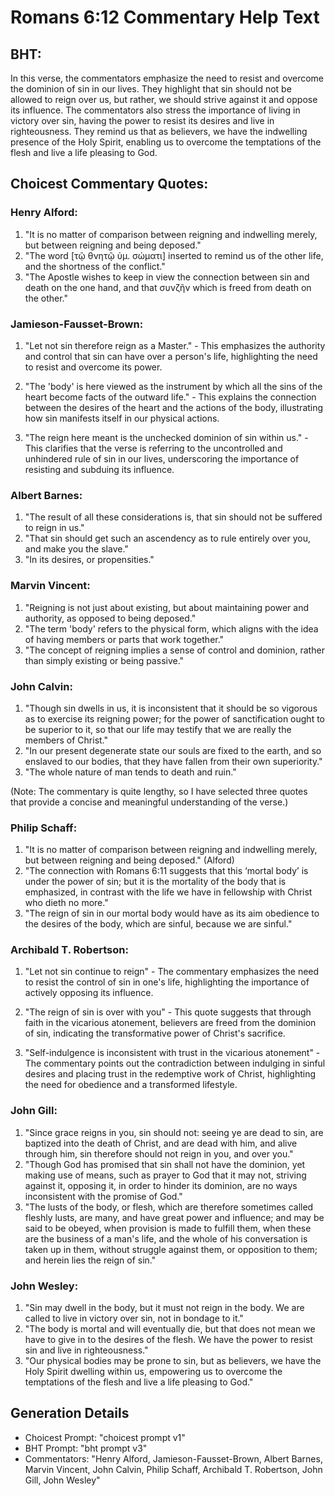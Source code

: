 # Romans 6:12 Commentary Help Text

## BHT:
In this verse, the commentators emphasize the need to resist and overcome the dominion of sin in our lives. They highlight that sin should not be allowed to reign over us, but rather, we should strive against it and oppose its influence. The commentators also stress the importance of living in victory over sin, having the power to resist its desires and live in righteousness. They remind us that as believers, we have the indwelling presence of the Holy Spirit, enabling us to overcome the temptations of the flesh and live a life pleasing to God.

## Choicest Commentary Quotes:
### Henry Alford:
1. "It is no matter of comparison between reigning and indwelling merely, but between reigning and being deposed."
2. "The word [τῷ θνητῷ ὑμ. σώματι] inserted to remind us of the other life, and the shortness of the conflict."
3. "The Apostle wishes to keep in view the connection between sin and death on the one hand, and that συνζῆν which is freed from death on the other."

### Jamieson-Fausset-Brown:
1. "Let not sin therefore reign as a Master." - This emphasizes the authority and control that sin can have over a person's life, highlighting the need to resist and overcome its power.

2. "The 'body' is here viewed as the instrument by which all the sins of the heart become facts of the outward life." - This explains the connection between the desires of the heart and the actions of the body, illustrating how sin manifests itself in our physical actions.

3. "The reign here meant is the unchecked dominion of sin within us." - This clarifies that the verse is referring to the uncontrolled and unhindered rule of sin in our lives, underscoring the importance of resisting and subduing its influence.

### Albert Barnes:
1. "The result of all these considerations is, that sin should not be suffered to reign in us."
2. "That sin should get such an ascendency as to rule entirely over you, and make you the slave."
3. "In its desires, or propensities."

### Marvin Vincent:
1. "Reigning is not just about existing, but about maintaining power and authority, as opposed to being deposed."
2. "The term 'body' refers to the physical form, which aligns with the idea of having members or parts that work together."
3. "The concept of reigning implies a sense of control and dominion, rather than simply existing or being passive."

### John Calvin:
1. "Though sin dwells in us, it is inconsistent that it should be so vigorous as to exercise its reigning power; for the power of sanctification ought to be superior to it, so that our life may testify that we are really the members of Christ."
2. "In our present degenerate state our souls are fixed to the earth, and so enslaved to our bodies, that they have fallen from their own superiority."
3. "The whole nature of man tends to death and ruin."

(Note: The commentary is quite lengthy, so I have selected three quotes that provide a concise and meaningful understanding of the verse.)

### Philip Schaff:
1. "It is no matter of comparison between reigning and indwelling merely, but between reigning and being deposed." (Alford)
2. "The connection with Romans 6:11 suggests that this ‘mortal body’ is under the power of sin; but it is the mortality of the body that is emphasized, in contrast with the life we have in fellowship with Christ who dieth no more." 
3. "The reign of sin in our mortal body would have as its aim obedience to the desires of the body, which are sinful, because we are sinful."

### Archibald T. Robertson:
1. "Let not sin continue to reign" - The commentary emphasizes the need to resist the control of sin in one's life, highlighting the importance of actively opposing its influence.

2. "The reign of sin is over with you" - This quote suggests that through faith in the vicarious atonement, believers are freed from the dominion of sin, indicating the transformative power of Christ's sacrifice.

3. "Self-indulgence is inconsistent with trust in the vicarious atonement" - The commentary points out the contradiction between indulging in sinful desires and placing trust in the redemptive work of Christ, highlighting the need for obedience and a transformed lifestyle.

### John Gill:
1. "Since grace reigns in you, sin should not: seeing ye are dead to sin, are baptized into the death of Christ, and are dead with him, and alive through him, sin therefore should not reign in you, and over you."
2. "Though God has promised that sin shall not have the dominion, yet making use of means, such as prayer to God that it may not, striving against it, opposing it, in order to hinder its dominion, are no ways inconsistent with the promise of God."
3. "The lusts of the body, or flesh, which are therefore sometimes called fleshly lusts, are many, and have great power and influence; and may be said to be obeyed, when provision is made to fulfill them, when these are the business of a man's life, and the whole of his conversation is taken up in them, without struggle against them, or opposition to them; and herein lies the reign of sin."

### John Wesley:
1. "Sin may dwell in the body, but it must not reign in the body. We are called to live in victory over sin, not in bondage to it."
2. "The body is mortal and will eventually die, but that does not mean we have to give in to the desires of the flesh. We have the power to resist sin and live in righteousness."
3. "Our physical bodies may be prone to sin, but as believers, we have the Holy Spirit dwelling within us, empowering us to overcome the temptations of the flesh and live a life pleasing to God."


## Generation Details
- Choicest Prompt: "choicest prompt v1"
- BHT Prompt: "bht prompt v3"
- Commentators: "Henry Alford, Jamieson-Fausset-Brown, Albert Barnes, Marvin Vincent, John Calvin, Philip Schaff, Archibald T. Robertson, John Gill, John Wesley"
